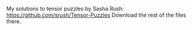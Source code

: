 My solutions to tensor puzzles by Sasha Rush:
https://github.com/srush/Tensor-Puzzles
Download the rest of the files there.
